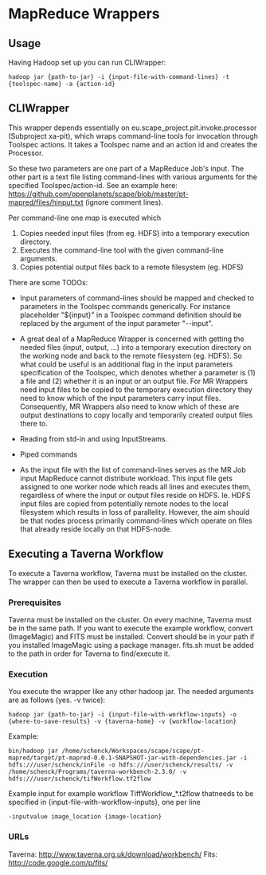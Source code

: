 MapReduce Wrappers
==================

Usage
-----

Having Hadoop set up you can run CLIWrapper:

    hadoop jar {path-to-jar} -i {input-file-with-command-lines} -t {toolspec-name} -a {action-id}

CLIWrapper
----------

This wrapper depends essentially on eu.scape_project.pit.invoke.processor (Subproject xa-pit), which wraps command-line tools for invocation through Toolspec actions. It takes a Toolspec name and an action id and creates the Processor. 

So these two parameters are one part of a MapReduce Job's input. The other part is a text file listing command-lines with various arguments for the specified Toolspec/action-id. See an example here: https://github.com/openplanets/scape/blob/master/pt-mapred/files/hinput.txt (ignore comment lines).

Per command-line one *map* is executed which 

1. Copies needed input files (from eg. HDFS) into a temporary execution directory.
2. Executes the command-line tool with the given command-line arguments.
3. Copies potential output files back to a remote filesystem (eg. HDFS)

There are some TODOs:

* Input parameters of command-lines should be mapped and checked to parameters in the Toolspec commands generically. For instance placeholder "${input}" in a Toolspec command definition should be replaced by the argument of the input parameter "--input". 

* A great deal of a MapReduce Wrapper is concerned with getting the needed files (input, output, ...) into a temporary execution directory on the working node and back to the remote filesystem (eg. HDFS). So what could be useful is an additional flag in the input parameters specification of the Toolspec, which denotes whether a parameter is (1) a file and (2) whether it is an input or an output file. For MR Wrappers need input files to be copied to the temporary execution directory they need to know which of the input parameters carry input files. Consequently, MR Wrappers also need to know which of these are output destinations to copy locally and temporarily created output files there to.

* Reading from std-in and using InputStreams.

* Piped commands

* As the input file with the list of command-lines serves as the MR Job input MapReduce cannot distribute workload. This input file gets assigned to one worker node which reads all lines and executes them, regardless of where the input or output files reside on HDFS. Ie. HDFS input files are copied from potentially remote nodes to the local filesystem which results in loss of parallelity. However, the aim should be that nodes process primarily command-lines which operate on files that already reside locally on that HDFS-node.

Executing a Taverna Workflow
----------------------------

To execute a Taverna workflow, Taverna must be installed on the cluster. The wrapper can then be used to execute a Taverna workflow in parallel. 

### Prerequisites

Taverna must be installed on the cluster. On every machine, Taverna must be in the same path. If you want to execute the example workflow, convert (ImageMagic) and FITS must be installed. Convert should be in your path if you installed ImageMagic using a package manager. fits.sh must be added to the path in order for Taverna to find/execute it.

### Execution

You execute the wrapper like any other hadoop jar. The needed arguments are as follows (yes. -v twice):

    hadoop jar {path-to-jar} -i {input-file-with-workflow-inputs} -o {where-to-save-results} -v {taverna-home} -v {workflow-location}

Example:
    
    bin/hadoop jar /home/schenck/Workspaces/scape/scape/pt-mapred/target/pt-mapred-0.0.1-SNAPSHOT-jar-with-dependencies.jar -i hdfs:///user/schenck/inFile -o hdfs:///user/schenck/results/ -v /home/schenck/Programs/taverna-workbench-2.3.0/ -v hdfs:///user/schenck/tifWorkflow.tf2flow

Example input for example workflow TiffWorkflow_*.t2flow thatneeds to be specified in {input-file-with-workflow-inputs}, one per line
    
    -inputvalue image_location {image-location}

### URLs

Taverna: http://www.taverna.org.uk/download/workbench/
Fits: http://code.google.com/p/fits/